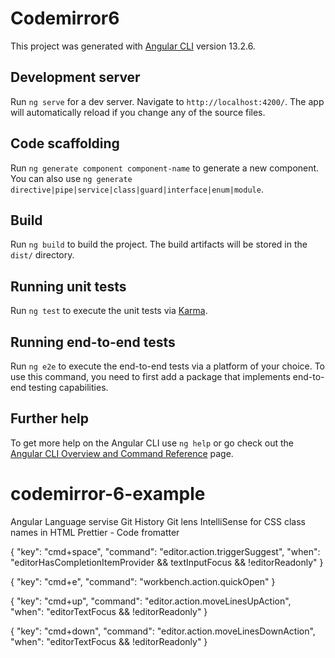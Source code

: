 # Codemirror6

This project was generated with [Angular CLI](https://github.com/angular/angular-cli) version 13.2.6.

## Development server

Run `ng serve` for a dev server. Navigate to `http://localhost:4200/`. The app will automatically reload if you change any of the source files.

## Code scaffolding

Run `ng generate component component-name` to generate a new component. You can also use `ng generate directive|pipe|service|class|guard|interface|enum|module`.

## Build

Run `ng build` to build the project. The build artifacts will be stored in the `dist/` directory.

## Running unit tests

Run `ng test` to execute the unit tests via [Karma](https://karma-runner.github.io).

## Running end-to-end tests

Run `ng e2e` to execute the end-to-end tests via a platform of your choice. To use this command, you need to first add a package that implements end-to-end testing capabilities.

## Further help

To get more help on the Angular CLI use `ng help` or go check out the [Angular CLI Overview and Command Reference](https://angular.io/cli) page.
# codemirror-6-example
Angular Language servise
Git History
Git lens
IntelliSense for CSS class names in HTML
Prettier - Code fromatter


{
  "key": "cmd+space",
  "command": "editor.action.triggerSuggest",
  "when": "editorHasCompletionItemProvider && textInputFocus && !editorReadonly"
}

{
  "key": "cmd+e",
  "command": "workbench.action.quickOpen"
}

{
  "key": "cmd+up",
  "command": "editor.action.moveLinesUpAction",
  "when": "editorTextFocus && !editorReadonly"
}

{
  "key": "cmd+down",
  "command": "editor.action.moveLinesDownAction",
  "when": "editorTextFocus && !editorReadonly"
}